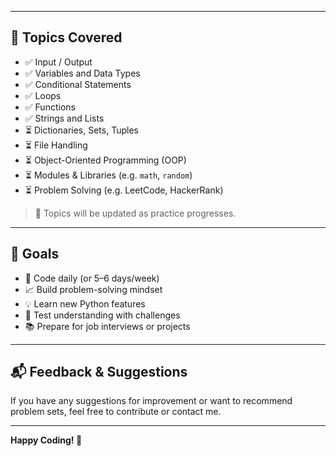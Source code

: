 
---

## 🧠 Topics Covered

- ✅ Input / Output
- ✅ Variables and Data Types
- ✅ Conditional Statements
- ✅ Loops
- ✅ Functions
- ✅ Strings and Lists
- ⏳ Dictionaries, Sets, Tuples
- ⏳ File Handling
- ⏳ Object-Oriented Programming (OOP)
- ⏳ Modules & Libraries (e.g. `math`, `random`)
- ⏳ Problem Solving (e.g. LeetCode, HackerRank)

> 📌 Topics will be updated as practice progresses.

---

## 🎯 Goals

- 📅 Code daily (or 5–6 days/week)
- 📈 Build problem-solving mindset
- 💡 Learn new Python features
- 🧪 Test understanding with challenges
- 📚 Prepare for job interviews or projects

---

## 📬 Feedback & Suggestions

If you have any suggestions for improvement or want to recommend problem sets, feel free to contribute or contact me.

---

**Happy Coding! 🚀**
